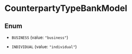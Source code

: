 

# CounterpartyTypeBankModel

## Enum


* `BUSINESS` (value: `"business"`)

* `INDIVIDUAL` (value: `"individual"`)



